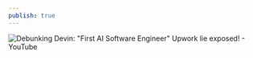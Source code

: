 ```yaml
---
publish: true
---
```

![Debunking Devin: "First AI Software Engineer" Upwork lie exposed! - YouTube](https://www.youtube.com/watch?v=tNmgmwEtoWE)
